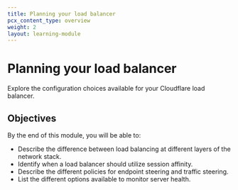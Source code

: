 ```yaml
---
title: Planning your load balancer
pcx_content_type: overview
weight: 2
layout: learning-module
---
```


# Planning your load balancer

Explore the configuration choices available for your Cloudflare load balancer.

## Objectives

By the end of this module, you will be able to:

- Describe the difference between load balancing at different layers of the network stack.
- Identify when a load balancer should utilize session affinity.
- Describe the different policies for endpoint steering and traffic steering.
- List the different options available to monitor server health.